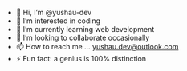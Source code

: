 - 👋 Hi, I’m @yushau-dev
- 👀 I’m interested in coding
- 🌱 I’m currently learning web development 
- 💞️ I’m looking to collaborate occasionally 
- 📫 How to reach me ... yushau.dev@outlook.com
- ⚡ Fun fact: a genius is 100% distinction

<!---
yushau-dev/yushau-dev is a ✨ special ✨ repository because its `README.md` (this file) appears on your GitHub profile.
You can click the Preview link to take a look at your changes.
--->

